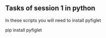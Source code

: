  ## Tasks of session 1 in python

In these scripts you will need to install pyfiglet

pip install pyfiglet
